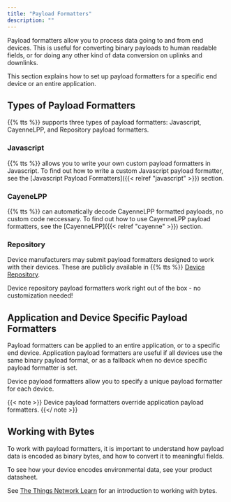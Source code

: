 ```yaml
---
title: "Payload Formatters"
description: ""
---
```


Payload formatters allow you to process data going to and from end devices. This is useful for converting binary payloads to human readable fields, or for doing any other kind of data conversion on uplinks and downlinks.

This section explains how to set up payload formatters for a specific end device or an entire application.

<!--more-->

## Types of Payload Formatters

{{% tts %}} supports three types of payload formatters: Javascript, CayenneLPP, and Repository payload formatters.

### Javascript

{{% tts %}} allows you to write your own custom payload formatters in Javascript. To find out how to write a custom Javascript payload formatter, see the [Javascript Payload Formatters]({{< relref "javascript" >}}) section.

### CayeneLPP

{{% tts %}} can automatically decode CayenneLPP formatted payloads, no custom code neccessary. To find out how to use CayenneLPP payload formatters, see the [CayenneLPP]({{< relref "cayenne" >}}) section.

### Repository

Device manufacturers may submit payload formatters designed to work with their devices. These are publicly available in {{% tts %}} [Device Repository](https://github.com/TheThingsNetwork/lorawan-devices/tree/master).

Device repository payload formatters work right out of the box - no customization needed!

## Application and Device Specific Payload Formatters

Payload formatters can be applied to an entire application, or to a specific end device. Application payload formatters are useful if all devices use the same binary payload format, or as a fallback when no device specific payload formatter is set.

Device payload formatters allow you to specify a unique payload formatter for each device. 

{{< note >}} Device payload formatters override application payload formatters. {{</ note >}}

## Working with Bytes

To work with payload formatters, it is important to understand how payload data is encoded as binary bytes, and how to convert it to meaningful fields.

To see how your device encodes environmental data, see your product datasheet.

See [The Things Network Learn](https://www.thethingsnetwork.org/docs/devices/bytes.html) for an introduction to working with bytes.
